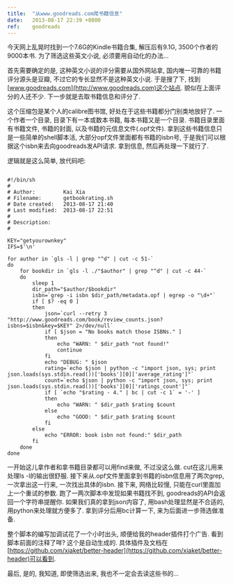 ```yaml
---
title:  "从www.goodreads.com爬书籍信息"
date:   2013-08-17 22:39 +0800
ref:    goodreads
---
```


今天网上乱晃时找到一个7.6G的Kindle书籍合集, 解压后有9.1G, 3500个作者的9000本书. 为了筛选这些英文小说, 必须要用自动化的办法...

首先需要确定的是, 这种英文小说的评分需要从国外网站拿, 国内唯一可靠的书籍评分源头是豆瓣, 不过它的专长显然不是这种英文小说. 于是搜了下, 找到[www.goodreads.com](http://www.goodreads.com)这个站点. 貌似在上面评分的人还不少. 下一步就是去取书籍信息和评分了.

这个压缩包是某个人的calibre图书馆, 好处在于这些书籍都分门别类地放好了. 一个作者一个目录, 目录下有一本或数本书籍, 每本书籍又是一个目录. 书籍目录里面有书籍文件, 书籍的封面, 以及书籍的元信息文件(.opf文件). 拿到这些书籍信息只是一些简单的shell脚本活, 大部分opf文件里面都有书籍的isbn号, 于是我们可以根据这个isbn来去向goodreads发API请求. 拿到信息, 然后再处理一下就行了.

逻辑就是这么简单, 放代码吧:

<pre class="code" data-lang="bash"><code>
#!/bin/sh
#
# Author:         Kai Xia <xiaket@gmail.com>
# Filename:       getbookrating.sh
# Date created:   2013-08-17 21:40
# Last modified:  2013-08-17 22:51
#
# Description:
#

KEY="getyourownkey"
IFS=$'\n'

for author in `gls -l | grep "^d" | cut -c 51-`
do
    for bookdir in `gls -l ./"$author" | grep "^d" | cut -c 44-`
    do
        sleep 1
        dir_path="$author/$bookdir"
        isbn=`grep -i isbn $dir_path/metadata.opf | egrep -o "\d+"`
        if [ $? -eq 0 ]
        then
            json=`curl --retry 3 "http://www.goodreads.com/book/review_counts.json?isbns=$isbn&key=$KEY" 2>/dev/null`
            if [ $json = "No books match those ISBNs." ]
            then
                echo "WARN: " $dir_path "not found!"
                continue
            fi
            echo "DEBUG: " $json
            rating=`echo $json | python -c "import json, sys; print json.loads(sys.stdin.read())['books'][0]['average_rating']"`
            count=`echo $json | python -c "import json, sys; print json.loads(sys.stdin.read())['books'][0]['ratings_count']"`
            if [ `echo "$rating - 4." | bc | cut -c 1` = '-' ]
            then
                echo "WARN: " $dir_path $rating $count
            else
                echo "GOOD: " $dir_path $rating $count
            fi
        else
            echo "ERROR: book isbn not found:" $dir_path
        fi
    done
done
</code></pre>

一开始这儿拿作者和拿书籍目录都可以用find来做, 不过没这么做. cut在这儿用来处理ls -l的输出很舒服. 接下来从.opf文件里面拿到书籍的isbn信息用了两次grep, 一次拿出这一行来, 一次找出具体的isbn. 接下来, 网络比较慢, 只能在curl里面加上一个重试的参数. 跑了一两次脚本中发现如果书籍找不到, goodreads的API会返回一个字符串提醒你. 如果我们真的拿到json内容了, 用bash处理显然是不合适的, 用python来处理就方便多了. 拿到评分后用bc计算一下, 来为后面进一步筛选做准备.

整个脚本的编写加调试花了一个小时出头, 顺便给我的header插件打个广告. 看到脚本前面的注释了咩? 这个是自动生成的. 具体插件及文档在[https://github.com/xiaket/better-header](https://github.com/xiaket/better-header)可以看到.

最后, 是的, 我知道, 即使筛选出来, 我也不一定会去读这些书的...
